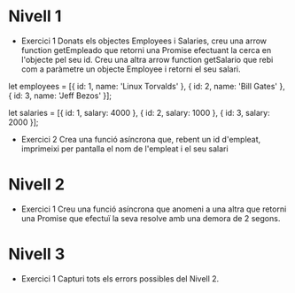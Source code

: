 # Nivell 1
- Exercici 1
Donats els objectes Employees i Salaries, creu una arrow function getEmpleado que retorni una Promise efectuant la cerca en l'objecte pel seu id. Creu una altra arrow function getSalario que rebi com a paràmetre un objecte Employee i retorni el seu salari.

let employees = [{
    id: 1,
    name: 'Linux Torvalds'
}, {
    id: 2,
    name: 'Bill Gates'
},{
    id: 3,
    name: 'Jeff Bezos'
}];
 
let salaries = [{
    id: 1,
    salary: 4000
}, {
    id: 2,
    salary: 1000
}, {
    id: 3,
    salary: 2000
}];

- Exercici 2
Crea una funció asíncrona que, rebent un id d'empleat, imprimeixi per pantalla el nom de l'empleat i el seu salari

# Nivell 2
- Exercici 1
Creu una funció asíncrona que anomeni a una altra que retorni una Promise que efectuï la seva resolve amb una demora de 2 segons.

# Nivell 3
- Exercici 1
Capturi tots els errors possibles del Nivell 2.